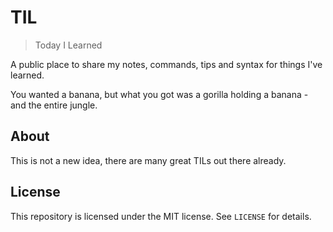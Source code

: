 # TIL

> Today I Learned

A public place to share my notes, commands, tips and syntax for things I've learned.

You wanted a banana, but what you got was a gorilla holding a banana - and the entire jungle.

## About

This is not a new idea, there are many great TILs out there already.

## License

This repository is licensed under the MIT license. See `LICENSE` for details.

